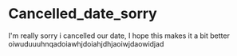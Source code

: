 # Cancelled_date_sorry
I'm really sorry i cancelled our date, I hope this makes it a bit better
oiwuduuuhnqadoiawhjdoiahjdhjaoiwjdaowidjad
